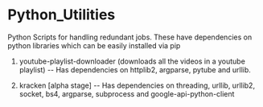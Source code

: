 # Python_Utilities
Python Scripts for handling redundant jobs. These have dependencies on python libraries which can be easily installed via pip

1. youtube-playlist-downloader (downloads all the videos in a youtube playlist)
  -- Has dependencies on httplib2, argparse, pytube and urllib.

2. kracken [alpha stage]
  -- Has dependencies on threading, urllib, urllib2, socket, bs4, argparse, subprocess and google-api-python-client
